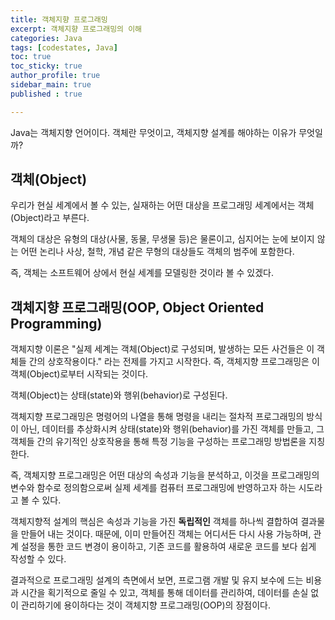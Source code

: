 ```yaml
---
title: 객체지향 프로그래밍
excerpt: 객체지향 프로그래밍의 이해
categories: Java
tags: [codestates, Java]
toc: true
toc_sticky: true
author_profile: true
sidebar_main: true
published : true

---
```


Java는 객체지향 언어이다. 객체란 무엇이고, 객체지향 설계를 해야하는 이유가 무엇일까?

## 객체(Object)
우리가 현실 세계에서 볼 수 있는, 실재하는 어떤 대상을 프로그래밍 세계에서는 객체(Object)라고 부른다.

객체의 대상은 유형의 대상(사물, 동물, 무생물 등)은 물론이고, 심지어는 눈에 보이지 않는 어떤 논리나 사상, 철학, 개념 같은 무형의 대상들도 객체의 범주에 포함한다.

즉, 객체는 소프트웨어 상에서 현실 세계를 모델링한 것이라 볼 수 있겠다.

## 객체지향 프로그래밍(OOP, Object Oriented Programming)
객체지향 이론은 "실제 세계는 객체(Object)로 구성되며, 발생하는 모든 사건들은 이 객체들 간의 상호작용이다." 라는 전제를 가지고 시작한다.
즉, 객체지향 프로그래밍은 이 객체(Object)로부터 시작되는 것이다.

객체(Object)는 상태(state)와 행위(behavior)로 구성된다.

객체지향 프로그래밍은 명령어의 나열을 통해 명령을 내리는 절차적 프로그래밍의 방식이 아닌, 데이터를 추상화시켜 상태(state)와 행위(behavior)를 가진 객체를 만들고, 그 객체들 간의 유기적인 상호작용을 통해 특정 기능을 구성하는 프로그래밍 방법론을 지칭한다.

즉, 객체지향 프로그래밍은 어떤 대상의 속성과 기능을 분석하고, 이것을 프로그래밍의 변수와 함수로 정의함으로써 실제 세계를 컴퓨터 프로그래밍에 반영하고자 하는 시도라고 볼 수 있다.


객체지향적 설계의 핵심은 속성과 기능을 가진 __독립적인__ 객체를 하나씩 결합하여 결과물을 만들어 내는 것이다. 때문에, 이미 만들어진 객체는 어디서든 다시 사용 가능하며, 관계 설정을 통한 코드 변경이 용이하고, 기존 코드를 활용하여 새로운 코드를 보다 쉽게 작성할 수 있다.

결과적으로 프로그래밍 설계의 측면에서 보면, 프로그램 개발 및 유지 보수에 드는 비용과 시간을 획기적으로 줄일 수 있고, 객체를 통해 데이터를 관리하여, 데이터를 손실 없이 관리하기에 용이하다는 것이 객체지향 프로그래밍(OOP)의 장점이다.

